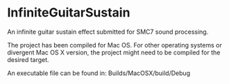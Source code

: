 # InfiniteGuitarSustain
An infinite guitar sustain effect submitted for SMC7 sound processing.

The project has been compiled for Mac OS. For other operating systems or divergent Mac OS X version, the project might need to be compiled for the desired target.

An executable file can be found in: Builds/MacOSX/build/Debug
